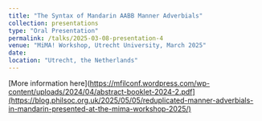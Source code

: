 ```yaml
---
title: "The Syntax of Mandarin AABB Manner Adverbials"
collection: presentations
type: "Oral Presentation"
permalink: /talks/2025-03-08-presentation-4
venue: "MiMA! Workshop, Utrecht University, March 2025"
date:
location: "Utrecht, the Netherlands"
---
```


[More information here](https://mfilconf.wordpress.com/wp-content/uploads/2024/04/abstract-booklet-2024-2.pdf](https://blog.philsoc.org.uk/2025/05/05/reduplicated-manner-adverbials-in-mandarin-presented-at-the-mima-workshop-2025/)
